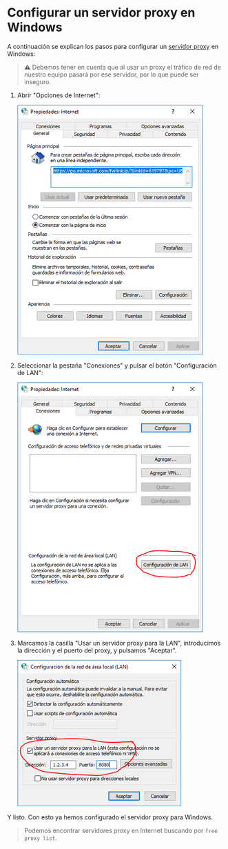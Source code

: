 # Configurar un servidor proxy en Windows

A continuación se explican los pasos para configurar un [servidor proxy](https://es.wikipedia.org/wiki/Servidor_proxy) en Windows:

> :warning: Debemos tener en cuenta que al usar un proxy el tráfico de red de nuestro equipo pasará por ese servidor, por lo que puede ser inseguro.

1. Abrir "Opciones de Internet":

   ![Opciones de Internet](images/configurar-proxy-windows/image01.png)

2. Seleccionar la pestaña "Conexiones" y pulsar el botón "Configuración de LAN":

   ![Pestaña Conexiones](images/configurar-proxy-windows/image02.png)

3. Marcamos la casilla "Usar un servidor proxy para la LAN", introducimos la dirección y el puerto del proxy, y pulsamos "Aceptar".

   ![Configuración de LAN](images/configurar-proxy-windows/image03.png)


Y listo. Con esto ya hemos configurado el servidor proxy para Windows.

> Podemos encontrar servidores proxy en Internet buscando por `free proxy list`.

